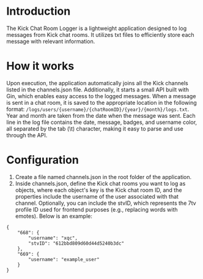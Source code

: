 # Introduction
The Kick Chat Room Logger is a lightweight application designed to log messages from Kick chat rooms. It utilizes txt files 
to efficiently store each message with relevant information.

# How it works
Upon execution, the application automatically joins all the Kick channels listed in the channels.json file. Additionally, it starts a small API built with Gin, 
which enables easy access to the logged messages. When a message is sent in a chat room, it is saved to the appropriate location in the following format: 
`/logs/users/{username}/{chatRoomID}/{year}/{month}/logs.txt`. Year and month are taken from the date when the message was sent. Each line in the log file contains 
the date, message, badges, and username color, all separated by the tab (\t) 
character, making it easy to parse and use through the API.

# Configuration
1. Create a file named channels.json in the root folder of the application.
2. Inside channels.json, define the Kick chat rooms you want to log as objects, where each object's key is the Kick chat room ID, and the properties include
   the username of the user associated with that channel. Optionally, you can include the stvID, which represents the 7tv profile ID used for frontend purposes
   (e.g., replacing words with emotes). Below is an example:

```
{
    "668": {
        "username": "xqc",
        "stvID": "612bbd809d60d44d5240b3dc"
    },
    "669": {
        "username": "example_user"
    }
}
```

